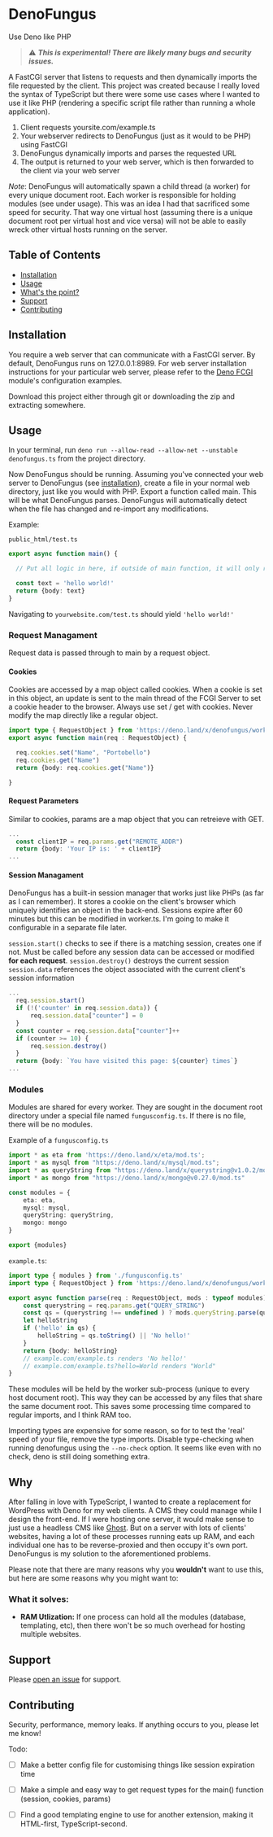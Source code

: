 # DenoFungus

Use Deno like PHP

> :warning: ***This is experimental! There are likely many bugs and security issues.***

A FastCGI server that listens to requests and then dynamically imports the file requested by the client. This project was created because I really loved the syntax of TypeScript but there were some use cases where I wanted to use it like PHP (rendering a specific script file rather than running a whole application).

1. Client requests yoursite.com/example.ts
2. Your webserver redirects to DenoFungus (just as it would to be PHP) using FastCGI
3. DenoFungus dynamically imports and parses the requested URL
4. The output is returned to your web server, which is then forwarded to the client via your web server

*Note*: DenoFungus will automatically spawn a child thread (a worker) for every unique document root. Each worker is responsible for holding modules (see under usage). This was an idea I had that sacrificed some speed for security. That way one virtual host (assuming there is a unique document root per virtual host and vice versa) will not be able to easily wreck other virtual hosts running on the server.

## Table of Contents

- [Installation](#installation)
- [Usage](#usage)
- [What's the point?](#why)
- [Support](#support)
- [Contributing](#contributing)

## Installation

You require a web server that can communicate with a FastCGI server. By default, DenoFungus runs on 127.0.0.1:8989. For web server installation instructions for your particular web server, please refer to the [Deno FCGI](https://deno.land/x/fcgi@v1.0.0) module's configuration examples.

Download this project either through git or downloading the zip and extracting somewhere.

## Usage

In your terminal, run `deno run --allow-read --allow-net --unstable denofungus.ts` from the project directory.

Now DenoFungus should be running. Assuming you've connected your web server to DenoFungus (see [installation](#installation)), create a file in your normal web directory, just like you would with PHP. Export a function called main. This will be what DenoFungus parses. DenoFungus will automatically detect when the file has changed and re-import any modifications.

Example:

`public_html/test.ts`
```typescript
export async function main() {

  // Put all logic in here, if outside of main function, it will only run *once* until DenoFungus restarts or the file changes

  const text = 'hello world!'
  return {body: text}
}
```

Navigating to `yourwebsite.com/test.ts` should yield `'hello world!'`

### Request Managament

Request data is passed through to main by a request object.

#### Cookies

Cookies are accessed by a map object called cookies. When a cookie is set in this object, an update is sent to the main thread of the FCGI Server to set a cookie header to the browser. Always use set / get with cookies. Never modify the map directly like a regular object.

```typescript
import type { RequestObject } from 'https://deno.land/x/denofungus/worker.ts'
export async function main(req : RequestObject) {

  req.cookies.set("Name", "Portobello")
  req.cookies.get("Name")
  return {body: req.cookies.get("Name")}

}
```

#### Request Parameters

Similar to cookies, params are a map object that you can retreieve with GET.

```typescript
...
  const clientIP = req.params.get("REMOTE_ADDR")
  return {body: 'Your IP is: ' + clientIP}
...
```

#### Session Managament

DenoFungus has a built-in session manager that works just like PHPs (as far as I can remember). It stores a cookie on the client's browser which uniquely identifies an object in the back-end. Sessions expire after 60 minutes but this can be modified in worker.ts. I'm going to make it configurable in a separate file later.

`session.start()` checks to see if there is a matching session, creates one if not. Must be called before any session data can be accessed or modified **for each request**.
`session.destroy()` destroys the current session
`session.data` references the object associated with the current client's session information

```typescript
...
  req.session.start()
  if (!('counter' in req.session.data)) {
      req.session.data["counter"] = 0
  }
  const counter = req.session.data["counter"]++
  if (counter >= 10) {
      req.session.destroy()
  }
  return {body: `You have visited this page: ${counter} times`}
...
```

### Modules

Modules are shared for every worker. They are sought in the document root directory under a special file named `fungusconfig.ts`. If there is no file, there will be no modules.

Example of a `fungusconfig.ts`
```typescript
import * as eta from 'https://deno.land/x/eta/mod.ts';
import * as mysql from "https://deno.land/x/mysql/mod.ts";
import * as queryString from "https://deno.land/x/querystring@v1.0.2/mod.js";
import * as mongo from "https://deno.land/x/mongo@v0.27.0/mod.ts"

const modules = {
    eta: eta,
    mysql: mysql,
    queryString: queryString,
    mongo: mongo
}

export {modules}
```

`example.ts`:
```typescript
import type { modules } from './fungusconfig.ts'
import type { RequestObject } from 'https://deno.land/x/denofungus/worker.ts'

export async function parse(req : RequestObject, mods : typeof modules) {
    const querystring = req.params.get("QUERY_STRING")
    const qs = (querystring !== undefined ) ? mods.queryString.parse(querystring) : {}
    let helloString
    if ('hello' in qs) {
        helloString = qs.toString() || 'No hello!'
    }
    return {body: helloString}
    // example.com/example.ts renders 'No hello!'
    // example.com/example.ts?hello=World renders "World"
}
```

These modules will be held by the worker sub-process (unique to every host document root). This way they can be accessed by any files that share the same document root. This saves some processing time compared to regular imports, and I think RAM  too.

Importing types are expensive for some reason, so for to test the 'real' speed of your file, remove the type imports. Disable type-checking when running denofungus using the `--no-check` option. It seems like even with no check, deno is still doing something extra.

## Why

After falling in love with TypeScript, I wanted to create a replacement for WordPress with Deno for my web clients. A CMS they could manage while I design the front-end. If I were hosting one server, it would make sense to just use a headless CMS like [Ghost](ghost.org). But on a server with lots of clients' websites, having a lot of these processes running eats up RAM, and each individual one has to be reverse-proxied and then occupy it's own port. DenoFungus is my solution to the aforementioned problems.

Please note that there are many reasons why you **wouldn't** want to use this, but here are some reasons why you might want to:

### What it solves:

- **RAM Utlization:** If one process can hold all the modules (database, templating, etc), then there won't be so much overhead for hosting multiple websites.

## Support

Please [open an issue](https://github.com/petermakeswebsites/denofungus/issues/new) for support.

## Contributing

Security, performance, memory leaks. If anything occurs to you, please let me know!

Todo: 

- [ ] Make a better config file for customising things like session expiration time
- [ ] Make a simple and easy way to get request types for the main() function (session, cookies, params)
- [ ] Find a good templating engine to use for another extension, making it HTML-first, TypeScript-second.

